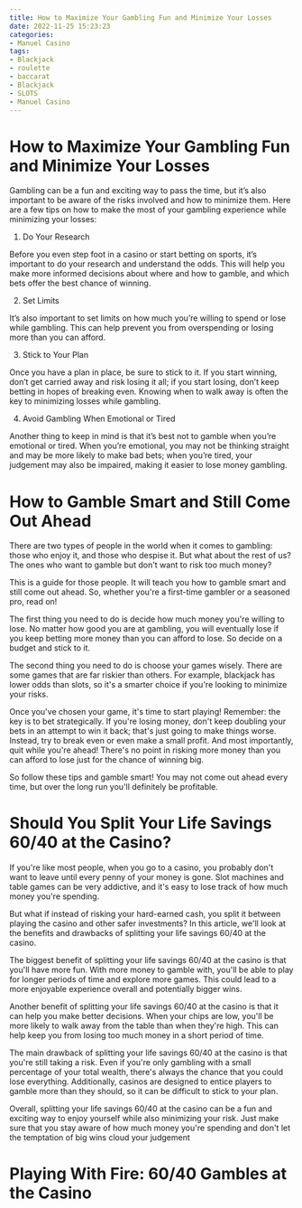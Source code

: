```yaml
---
title: How to Maximize Your Gambling Fun and Minimize Your Losses
date: 2022-11-25 15:23:23
categories:
- Manuel Casino
tags:
- Blackjack
- roulette
- baccarat
- Blackjack
- SLOTS
- Manuel Casino
---
```



#  How to Maximize Your Gambling Fun and Minimize Your Losses

Gambling can be a fun and exciting way to pass the time, but it’s also important to be aware of the risks involved and how to minimize them. Here are a few tips on how to make the most of your gambling experience while minimizing your losses:

1. Do Your Research

Before you even step foot in a casino or start betting on sports, it’s important to do your research and understand the odds. This will help you make more informed decisions about where and how to gamble, and which bets offer the best chance of winning.

2. Set Limits

It’s also important to set limits on how much you’re willing to spend or lose while gambling. This can help prevent you from overspending or losing more than you can afford.

3. Stick to Your Plan

Once you have a plan in place, be sure to stick to it. If you start winning, don’t get carried away and risk losing it all; if you start losing, don’t keep betting in hopes of breaking even. Knowing when to walk away is often the key to minimizing losses while gambling.

4. Avoid Gambling When Emotional or Tired

Another thing to keep in mind is that it’s best not to gamble when you’re emotional or tired. When you’re emotional, you may not be thinking straight and may be more likely to make bad bets; when you’re tired, your judgement may also be impaired, making it easier to lose money gambling.

#  How to Gamble Smart and Still Come Out Ahead

There are two types of people in the world when it comes to gambling: those who enjoy it, and those who despise it. But what about the rest of us? The ones who want to gamble but don't want to risk too much money?

This is a guide for those people. It will teach you how to gamble smart and still come out ahead. So, whether you're a first-time gambler or a seasoned pro, read on!

The first thing you need to do is decide how much money you're willing to lose. No matter how good you are at gambling, you will eventually lose if you keep betting more money than you can afford to lose. So decide on a budget and stick to it.

The second thing you need to do is choose your games wisely. There are some games that are far riskier than others. For example, blackjack has lower odds than slots, so it's a smarter choice if you're looking to minimize your risks.

Once you've chosen your game, it's time to start playing! Remember: the key is to bet strategically. If you're losing money, don't keep doubling your bets in an attempt to win it back; that's just going to make things worse. Instead, try to break even or even make a small profit. And most importantly, quit while you're ahead! There's no point in risking more money than you can afford to lose just for the chance of winning big.

So follow these tips and gamble smart! You may not come out ahead every time, but over the long run you'll definitely be profitable.

#  Should You Split Your Life Savings 60/40 at the Casino?

If you're like most people, when you go to a casino, you probably don't want to leave until every penny of your money is gone. Slot machines and table games can be very addictive, and it's easy to lose track of how much money you're spending.

But what if instead of risking your hard-earned cash, you split it between playing the casino and other safer investments? In this article, we'll look at the benefits and drawbacks of splitting your life savings 60/40 at the casino.

The biggest benefit of splitting your life savings 60/40 at the casino is that you'll have more fun. With more money to gamble with, you'll be able to play for longer periods of time and explore more games. This could lead to a more enjoyable experience overall and potentially bigger wins.

Another benefit of splitting your life savings 60/40 at the casino is that it can help you make better decisions. When your chips are low, you'll be more likely to walk away from the table than when they're high. This can help keep you from losing too much money in a short period of time.

The main drawback of splitting your life savings 60/40 at the casino is that you're still taking a risk. Even if you're only gambling with a small percentage of your total wealth, there's always the chance that you could lose everything. Additionally, casinos are designed to entice players to gamble more than they should, so it can be difficult to stick to your plan.

Overall, splitting your life savings 60/40 at the casino can be a fun and exciting way to enjoy yourself while also minimizing your risk. Just make sure that you stay aware of how much money you're spending and don't let the temptation of big wins cloud your judgement

#  Playing With Fire: 60/40 Gambles at the Casino

<style>

.article-title {

font-size: 3em;

font-weight: bold;

}

.article-subtitle {

font-size: 1.5em;
 wickedly curved over the casino table, the ball finally came to a rest on red. With a flourish, the dealer pushed my chips towards me and I grinned widely – I’d just won big. Facing down a 60/40 gamble at the casino is a nerve-wracking experience, but when it pay offs it’s oh so sweet.





For those of you who are unaware, a 60/40 gamble is when you bet on red or black at Roulette, and if the ball ends up landing on neither red nor black your bet is refunded. So in theory, you have a 60% chance of winning your bet back. Obviously, in practice things aren’t quite as straightforward – especially if the casino has an edge over you – but overall this is still one of the best bets you can make at the casino.









But why is it such a good bet? Well, first of all it’s important to remember that even though there’s an edge for the casino, it’s not huge. In fact, many experts reckon that over the long term players who stick to 60/40 gambles will come out ahead. And secondly, because this is a double chance bet you’re actually covering two outcomes rather than just one. So even if the odds are against you, as long as one of those outcomes pays out then you still come out ahead overall. 





#  When Gambling, Play it Safe and Bet 60/40

When gambling, you want to make sure that you are playing it safe. This means betting 60/40, which is the best way to ensure that you come out ahead in the long run.

Here's how it works: if you bet $60 on one side of a bet and $40 on the other side, then you are essentially betting that one outcome is more likely than the other. If your prediction is correct, then you will win $60 on the first side and lose $40 on the second side, for a net profit of $20.

This betting strategy may not seem like much, but over time it can really add up. In fact, if you stick with this strategy for just 10 bets, then you can expect to win an extra $200. And over 100 bets? That's an extra $2000 in your pocket!

So why not give it a try? Bet 60/40 on your next gambling venture and see how much money you can win!